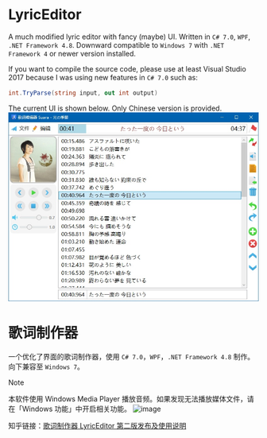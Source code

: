 # LyricEditor

A much modified lyric editor with fancy (maybe) UI. Written in `C# 7.0`, `WPF`, `.NET Framework 4.8`. Downward compatible to `Windows 7` with `.NET Framework 4` or newer version installed. 

If you want to compile the source code, please use at least Visual Studio 2017 because I was using new features in `C# 7.0` such as:

```C#
int.TryParse(string input, out int output)
```
The current UI is shown below. Only Chinese version is provided.
![](example.jpg)

# 歌词制作器

一个优化了界面的歌词制作器，使用 `C# 7.0`，`WPF`，`.NET Framework 4.8` 制作。向下兼容至 `Windows 7`。

> [!note]
> 本软件使用 Windows Media Player 播放音频。如果发现无法播放媒体文件，请在「Windows 功能」中开启相关功能。
> ![image](https://github.com/BYJRK/LyricEditor/assets/11771667/b22afb0a-6dfb-4931-8fdf-cf903f8736b0)

知乎链接：[歌词制作器 LyricEditor 第二版发布及使用说明](https://zhuanlan.zhihu.com/p/32588196)
